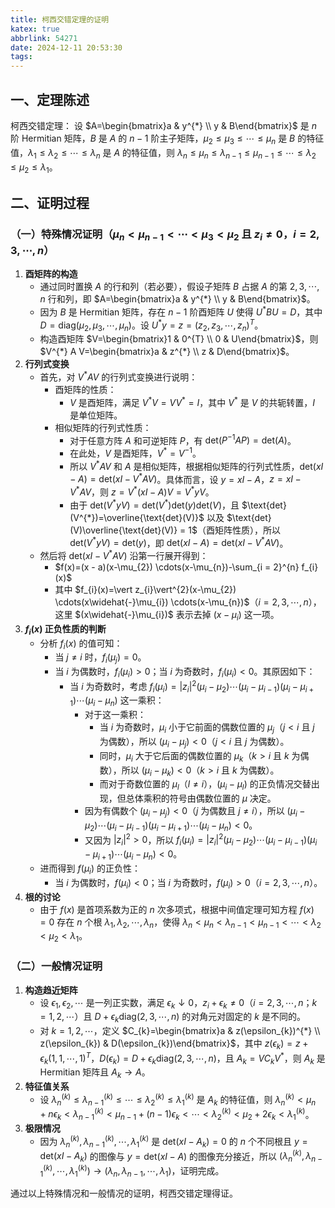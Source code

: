 ```yaml
---
title: 柯西交错定理的证明
katex: true
abbrlink: 54271
date: 2024-12-11 20:53:30
tags:
---
```


<!--  #柯西交错定理 -->

## 一、定理陈述

柯西交错定理： 设 $A=\begin{bmatrix}a & y^{*} \\ y & B\end{bmatrix}$ 是 $n$ 阶 Hermitian 矩阵，$B$ 是 $A$ 的 $n - 1$ 阶主子矩阵，$\mu_{2} \leq \mu_{3} \leq \cdots \leq \mu_{n}$ 是 $B$ 的特征值，$\lambda_{1} \leq \lambda_{2} \leq \cdots \leq \lambda_{n}$ 是 $A$ 的特征值，则 $\lambda_{n} \leq \mu_{n} \leq \lambda_{n - 1} \leq \mu_{n - 1} \leq \cdots \leq \lambda_{2} \leq \mu_{2} \leq \lambda_{1}$。

## 二、证明过程

### （一）特殊情况证明（$\mu_{n}<\mu_{n - 1}<\cdots<\mu_{3}<\mu_{2}$ 且 $z_{i} \neq 0$，$i = 2,3,\cdots,n$）

1. **酉矩阵的构造**
    - 通过同时置换 $A$ 的行和列（若必要），假设子矩阵 $B$ 占据 $A$ 的第 $2,3,\cdots,n$ 行和列，即 $A=\begin{bmatrix}a & y^{*} \\ y & B\end{bmatrix}$。
    - 因为 $B$ 是 Hermitian 矩阵，存在 $n - 1$ 阶酉矩阵 $U$ 使得 $U^{*} B U = D$，其中 $D=\text{diag}(\mu_{2},\mu_{3},\cdots,\mu_{n})$。设 $U^{*} y = z=(z_{2},z_{3},\cdots,z_{n})^{T}$。
    - 构造酉矩阵 $V=\begin{bmatrix}1 & 0^{T} \\ 0 & U\end{bmatrix}$，则 $V^{*} A V=\begin{bmatrix}a & z^{*} \\ z & D\end{bmatrix}$。
2. **行列式变换**
    - 首先，对 $V^{*} A V$ 的行列式变换进行说明：
        - 酉矩阵的性质：
            - $V$ 是酉矩阵，满足 $V^{*}V = VV^{*}=I$，其中 $V^{*}$ 是 $V$ 的共轭转置，$I$ 是单位矩阵。
        - 相似矩阵的行列式性质：
            - 对于任意方阵 $A$ 和可逆矩阵 $P$，有 $\text{det}(P^{-1}AP)=\text{det}(A)$。
            - 在此处，$V$ 是酉矩阵，$V^{*}=V^{-1}$。
            - 所以 $V^{*}AV$ 和 $A$ 是相似矩阵，根据相似矩阵的行列式性质，$\text{det}(xI - A)=\text{det}(xI - V^{*}AV)$。具体而言，设 $y = xI - A$，$z = xI - V^{*}AV$，则 $z = V^{*}(xI - A)V = V^{*}yV$。
            - 由于 $\text{det}(V^{*}yV)=\text{det}(V^{*})\text{det}(y)\text{det}(V)$，且 $\text{det}(V^{*})=\overline{\text{det}(V)}$ 以及 $\text{det}(V)\overline{\text{det}(V)} = 1$（酉矩阵性质），所以 $\text{det}(V^{*}yV)=\text{det}(y)$，即 $\text{det}(xI - A)=\text{det}(xI - V^{*}AV)$。
    - 然后将 $\text{det}(xI - V^{*} A V)$ 沿第一行展开得到：
        - $f(x)=(x - a)(x-\mu_{2}) \cdots(x-\mu_{n})-\sum_{i = 2}^{n} f_{i}(x)$
        - 其中 $f_{i}(x)=\vert z_{i}\vert^{2}(x-\mu_{2}) \cdots(x\widehat{-}\mu_{i}) \cdots(x-\mu_{n})$（$i = 2,3,\cdots,n$），这里 $(x\widehat{-}\mu_{i})$ 表示去掉 $(x - \mu_{i})$ 这一项。
3. **$f_{i}(x)$ 正负性质的判断**
    - 分析 $f_{i}(x)$ 的值可知：
        - 当 $j \neq i$ 时，$f_{i}(\mu_{j}) = 0$。
        - 当 $i$ 为偶数时，$f_{i}(\mu_{i})>0$；当 $i$ 为奇数时，$f_{i}(\mu_{i})<0$。其原因如下：
            - 当 $i$ 为奇数时，考虑 $f_{i}(\mu_{i})=\vert z_{i}\vert^{2}(\mu_{i} - \mu_{2})\cdots(\mu_{i} - \mu_{i - 1})(\mu_{i} - \mu_{i + 1})\cdots(\mu_{i} - \mu_{n})$ 这一乘积：
                - 对于这一乘积：
                    - 当 $i$ 为奇数时，$\mu_{i}$ 小于它前面的偶数位置的 $\mu_{j}$（$j < i$ 且 $j$ 为偶数），所以 $(\mu_{i} - \mu_{j})<0$（$j < i$ 且 $j$ 为偶数）。
                    - 同时，$\mu_{i}$ 大于它后面的偶数位置的 $\mu_{k}$（$k > i$ 且 $k$ 为偶数），所以 $(\mu_{i} - \mu_{k})<0$（$k > i$ 且 $k$ 为偶数）。
                    - 而对于奇数位置的 $\mu_{l}$（$l\neq i$），$(\mu_{i} - \mu_{l})$ 的正负情况交替出现，但总体乘积的符号由偶数位置的 $\mu$ 决定。
                - 因为有偶数个 $(\mu_{i} - \mu_{j})<0$（$j$ 为偶数且 $j\neq i$），所以 $(\mu_{i} - \mu_{2})\cdots(\mu_{i} - \mu_{i - 1})(\mu_{i} - \mu_{i + 1})\cdots(\mu_{i} - \mu_{n})<0$。
                - 又因为 $\vert z_{i}\vert^{2}>0$，所以 $f_{i}(\mu_{i})=\vert z_{i}\vert^{2}(\mu_{i} - \mu_{2})\cdots(\mu_{i} - \mu_{i - 1})(\mu_{i} - \mu_{i + 1})\cdots(\mu_{i} - \mu_{n})<0$。
    - 进而得到 $f(\mu_{i})$ 的正负性：
        - 当 $i$ 为偶数时，$f(\mu_{i})<0$；当 $i$ 为奇数时，$f(\mu_{i})>0$（$i = 2,3,\cdots,n$）。
4. **根的讨论**
    - 由于 $f(x)$ 是首项系数为正的 $n$ 次多项式，根据中间值定理可知方程 $f(x)=0$ 存在 $n$ 个根 $\lambda_{1},\lambda_{2},\cdots,\lambda_{n}$，使得 $\lambda_{n}<\mu_{n}<\lambda_{n - 1}<\mu_{n - 1}<\cdots<\lambda_{2}<\mu_{2}<\lambda_{1}$。

### （二）一般情况证明

1. **构造趋近矩阵**
    - 设 $\epsilon_{1},\epsilon_{2},\cdots$ 是一列正实数，满足 $\epsilon_{k} \downarrow 0$，$z_{i}+\epsilon_{k} \neq 0$（$i = 2,3,\cdots,n$；$k = 1,2,\cdots$）且 $D+\epsilon_{k}\text{diag}(2,3,\cdots,n)$ 的对角元对固定的 $k$ 是不同的。
    - 对 $k = 1,2,\cdots$，定义 $C_{k}=\begin{bmatrix}a & z(\epsilon_{k})^{*} \\ z(\epsilon_{k}) & D(\epsilon_{k})\end{bmatrix}$，其中 $z(\epsilon_{k})=z+\epsilon_{k}(1,1,\cdots,1)^{T}$，$D(\epsilon_{k})=D+\epsilon_{k}\text{diag}(2,3,\cdots,n)$，且 $A_{k}=V C_{k} V^{*}$，则 $A_{k}$ 是 Hermitian 矩阵且 $A_{k} \to A$。
2. **特征值关系**
    - 设 $\lambda_{n}^{(k)} \leq\lambda_{n - 1}^{(k)} \leq\cdots \leq\lambda_{2}^{(k)} \leq\lambda_{1}^{(k)}$ 是 $A_{k}$ 的特征值，则 $\lambda_{n}^{(k)}<\mu_{n}+n\epsilon_{k}<\lambda_{n - 1}^{(k)}<\mu_{n - 1}+(n - 1)\epsilon_{k}<\cdots<\lambda_{2}^{(k)}<\mu_{2}+2\epsilon_{k}<\lambda_{1}^{(k)}$。
3. **极限情况**
    - 因为 $\lambda_{n}^{(k)},\lambda_{n - 1}^{(k)},\cdots,\lambda_{1}^{(k)}$ 是 $\text{det}(xI - A_{k}) = 0$ 的 $n$ 个不同根且 $y=\text{det}(xI - A_{k})$ 的图像与 $y=\text{det}(xI - A)$ 的图像充分接近，所以 $(\lambda_{n}^{(k)},\lambda_{n - 1}^{(k)},\cdots,\lambda_{1}^{(k)}) \to (\lambda_{n},\lambda_{n - 1},\cdots,\lambda_{1})$，证明完成。

通过以上特殊情况和一般情况的证明，柯西交错定理得证。

